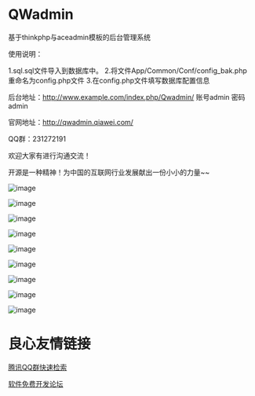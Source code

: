 
# QWadmin
基于thinkphp与aceadmin模板的后台管理系统

使用说明：

1.sql.sql文件导入到数据库中。
2.将文件App/Common/Conf/config_bak.php 重命名为config.php文件
3.在config.php文件填写数据库配置信息

后台地址：http://www.example.com/index.php/Qwadmin/   账号admin  密码 admin


官网地址：http://qwadmin.qiawei.com/

QQ群：231272191

欢迎大家有进行沟通交流！

开源是一种精神！为中国的互联网行业发展献出一份小小的力量~~

![image](https://github.com/qiaweicom/qwadmin/raw/master/screenshots/login.png)

![image](https://github.com/qiaweicom/qwadmin/raw/master/screenshots/index.png)

![image](https://github.com/qiaweicom/qwadmin/raw/master/screenshots/person.png)

![image](https://github.com/qiaweicom/qwadmin/raw/master/screenshots/member.png)

![image](https://github.com/qiaweicom/qwadmin/raw/master/screenshots/group.png)

![image](https://github.com/qiaweicom/qwadmin/raw/master/screenshots/Database.png)

![image](https://github.com/qiaweicom/qwadmin/raw/master/screenshots/new_add.png)

![image](https://github.com/qiaweicom/qwadmin/raw/master/screenshots/links.png)

![image](https://github.com/qiaweicom/qwadmin/raw/master/screenshots/menu.png)

 # 良心友情链接

[腾讯QQ群快速检索](http://u.720life.cn/s/8cf73f7c)

[软件免费开发论坛](http://u.720life.cn/s/bbb01dc0)